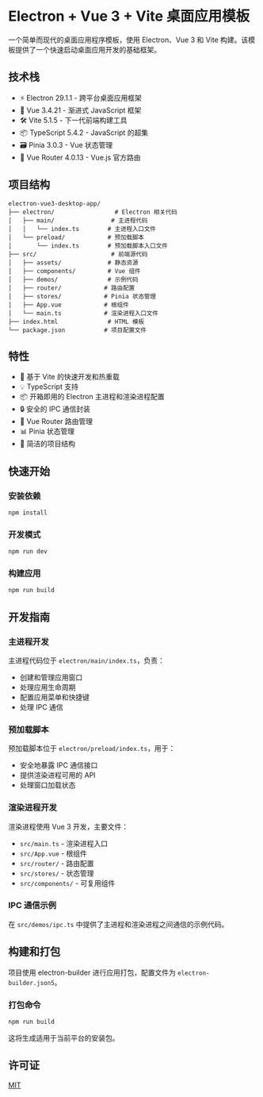 # Electron + Vue 3 + Vite 桌面应用模板

一个简单而现代的桌面应用程序模板，使用 Electron、Vue 3 和 Vite 构建。该模板提供了一个快速启动桌面应用开发的基础框架。

## 技术栈

- ⚡️ Electron 29.1.1 - 跨平台桌面应用框架
- 🖖 Vue 3.4.21 - 渐进式 JavaScript 框架
- 🛠️ Vite 5.1.5 - 下一代前端构建工具
- 📦 TypeScript 5.4.2 - JavaScript 的超集
- 🗃️ Pinia 3.0.3 - Vue 状态管理
- 🚦 Vue Router 4.0.13 - Vue.js 官方路由

## 项目结构

```
electron-vue3-desktop-app/
├── electron/                 # Electron 相关代码
│   ├── main/                # 主进程代码
│   │   └── index.ts        # 主进程入口文件
│   └── preload/            # 预加载脚本
│       └── index.ts        # 预加载脚本入口文件
├── src/                     # 前端源代码
│   ├── assets/             # 静态资源
│   ├── components/         # Vue 组件
│   ├── demos/              # 示例代码
│   ├── router/            # 路由配置
│   ├── stores/            # Pinia 状态管理
│   ├── App.vue            # 根组件
│   └── main.ts            # 渲染进程入口文件
├── index.html              # HTML 模板
└── package.json           # 项目配置文件
```

## 特性

- 🚀 基于 Vite 的快速开发和热重载
- 💡 TypeScript 支持
- 📦 开箱即用的 Electron 主进程和渲染进程配置
- 🔒 安全的 IPC 通信封装
- 🎯 Vue Router 路由管理
- 📊 Pinia 状态管理
- 🎨 简洁的项目结构

## 快速开始

### 安装依赖

```bash
npm install
```

### 开发模式

```bash
npm run dev
```

### 构建应用

```bash
npm run build
```

## 开发指南

### 主进程开发

主进程代码位于 `electron/main/index.ts`，负责：
- 创建和管理应用窗口
- 处理应用生命周期
- 配置应用菜单和快捷键
- 处理 IPC 通信

### 预加载脚本

预加载脚本位于 `electron/preload/index.ts`，用于：
- 安全地暴露 IPC 通信接口
- 提供渲染进程可用的 API
- 处理窗口加载状态

### 渲染进程开发

渲染进程使用 Vue 3 开发，主要文件：
- `src/main.ts` - 渲染进程入口
- `src/App.vue` - 根组件
- `src/router/` - 路由配置
- `src/stores/` - 状态管理
- `src/components/` - 可复用组件

### IPC 通信示例

在 `src/demos/ipc.ts` 中提供了主进程和渲染进程之间通信的示例代码。

## 构建和打包

项目使用 electron-builder 进行应用打包，配置文件为 `electron-builder.json5`。

### 打包命令

```bash
npm run build
```

这将生成适用于当前平台的安装包。

## 许可证

[MIT](LICENSE)
